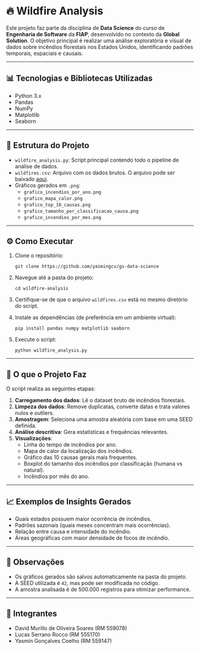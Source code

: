 # 🔥 Wildfire Analysis

Este projeto faz parte da disciplina de **Data Science** do curso de **Engenharia de Software** da **FIAP**, desenvolvido no contexto da **Global Solution**. O objetivo principal é realizar uma análise exploratória e visual de dados sobre incêndios florestais nos Estados Unidos, identificando padrões temporais, espaciais e causais.

---

## 📊 Tecnologias e Bibliotecas Utilizadas

- Python 3.x  
- Pandas  
- NumPy  
- Matplotlib  
- Seaborn  

---

## 📁 Estrutura do Projeto

- `wildfire_analysis.py`: Script principal contendo todo o pipeline de análise de dados.
- `wildfires.csv`: Arquivo com os dados brutos. O arquivo pode ser baixado [aqui](https://www.kaggle.com/datasets/behroozsohrabi/us-wildfire-records-6th-edition?select=data.csv).
- Gráficos gerados em `.png`:
  - `grafico_incendios_por_ano.png`
  - `grafico_mapa_calor.png`
  - `grafico_top_10_causas.png`
  - `grafico_tamanho_por_classificacao_causa.png`
  - `grafico_incendios_por_mes.png`

---

## ⚙️ Como Executar

1. Clone o repositório:

       git clone https://github.com/yasmingcv/gs-data-science

2. Navegue até a pasta do projeto:

       cd wildfire-analysis

3. Certifique-se de que o arquivo `wildfires.csv` está no mesmo diretório do script.

4. Instale as dependências (de preferência em um ambiente virtual):

       pip install pandas numpy matplotlib seaborn

5. Execute o script:

       python wildfire_analysis.py

---

## 🧠 O que o Projeto Faz

O script realiza as seguintes etapas:

1. **Carregamento dos dados**: Lê o dataset bruto de incêndios florestais.
2. **Limpeza dos dados**: Remove duplicatas, converte datas e trata valores nulos e outliers.
3. **Amostragem**: Seleciona uma amostra aleatória com base em uma SEED definida.
4. **Análise descritiva**: Gera estatísticas e frequências relevantes.
5. **Visualizações**:
   - Linha do tempo de incêndios por ano.
   - Mapa de calor da localização dos incêndios.
   - Gráfico das 10 causas gerais mais frequentes.
   - Boxplot do tamanho dos incêndios por classificação (humana vs natural).
   - Incêndios por mês do ano.

---

## 📈 Exemplos de Insights Gerados

- Quais estados possuem maior ocorrência de incêndios.
- Padrões sazonais (quais meses concentram mais ocorrências).
- Relação entre causa e intensidade do incêndio.
- Áreas geográficas com maior densidade de focos de incêndio.

---

## 📌 Observações

- Os gráficos gerados são salvos automaticamente na pasta do projeto.
- A SEED utilizada é `42`, mas pode ser modificada no código.
- A amostra analisada é de 500.000 registros para otimizar performance.

---

## 👥 Integrantes

- David Murillo de Oliveira Soares (RM 559078)
- Lucas Serrano Rocco (RM 555170)
- Yasmin Gonçalves Coelho (RM 559147)

